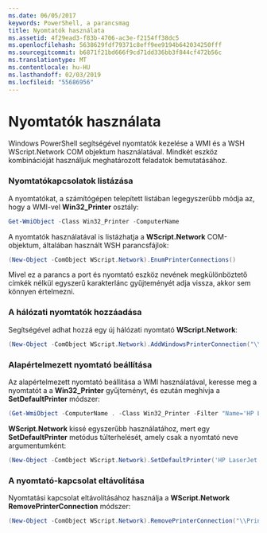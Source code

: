 ```yaml
---
ms.date: 06/05/2017
keywords: PowerShell, a parancsmag
title: Nyomtatók használata
ms.assetid: 4f29ead3-f83b-4706-ac3e-f2154ff38dc5
ms.openlocfilehash: 5638629fdf79371c8eff9ee9194b642034250fff
ms.sourcegitcommit: b6871f21bd666f9cd71dd336bb3f844cf472b56c
ms.translationtype: MT
ms.contentlocale: hu-HU
ms.lasthandoff: 02/03/2019
ms.locfileid: "55686956"
---
```

# <a name="working-with-printers"></a>Nyomtatók használata

Windows PowerShell segítségével nyomtatók kezelése a WMI és a WSH WScript.Network COM objektum használatával. Mindkét eszköz kombinációját használjuk meghatározott feladatok bemutatásához.

### <a name="listing-printer-connections"></a>Nyomtatókapcsolatok listázása

A nyomtatókat, a számítógépen telepített listában legegyszerűbb módja az, hogy a WMI-vel **Win32_Printer** osztály:

```powershell
Get-WmiObject -Class Win32_Printer -ComputerName
```

A nyomtatók használatával is listázhatja a **WScript.Network** COM-objektum, általában használt WSH parancsfájlok:

```powershell
(New-Object -ComObject WScript.Network).EnumPrinterConnections()
```

Mivel ez a parancs a port és nyomtató eszköz nevének megkülönböztető címkék nélkül egyszerű karakterlánc gyűjteményét adja vissza, akkor sem könnyen értelmezni.

### <a name="adding-a-network-printer"></a>A hálózati nyomtatók hozzáadása

Segítségével adhat hozzá egy új hálózati nyomtató **WScript.Network**:

```powershell
(New-Object -ComObject WScript.Network).AddWindowsPrinterConnection("\\Printserver01\Xerox5")
```

### <a name="setting-a-default-printer"></a>Alapértelmezett nyomtató beállítása

Az alapértelmezett nyomtató beállítása a WMI használatával, keresse meg a nyomtatót a a **Win32_Printer** gyűjteményt, és ezután meghívja a **SetDefaultPrinter** módszer:

```powershell
(Get-WmiObject -ComputerName . -Class Win32_Printer -Filter "Name='HP LaserJet 5Si'").SetDefaultPrinter()
```

**WScript.Network** kissé egyszerűbb használatához, mert egy **SetDefaultPrinter** metódus túlterhelését, amely csak a nyomtató neve argumentumként:

```powershell
(New-Object -ComObject WScript.Network).SetDefaultPrinter('HP LaserJet 5Si')
```

### <a name="removing-a-printer-connection"></a>A nyomtató-kapcsolat eltávolítása

Nyomtatási kapcsolat eltávolításához használja a **WScript.Network RemovePrinterConnection** módszer:

```powershell
(New-Object -ComObject WScript.Network).RemovePrinterConnection("\\Printserver01\Xerox5")
```